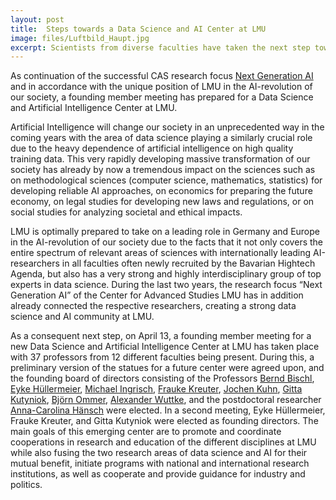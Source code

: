 ```yaml
---
layout: post
title:  Steps towards a Data Science and AI Center at LMU
image: files/Luftbild_Haupt.jpg
excerpt: Scientists from diverse faculties have taken the next step towards a Data Science and Artificial Intelligence Center at LMU
---
```


As continuation of the successful CAS research focus [Next Generation AI](https://www.en.cas.uni-muenchen.de/research_focus/next_generation_ai/index.html) and in accordance with the unique position of LMU in the AI-revolution of our society, a founding member meeting has prepared for a Data Science and Artificial Intelligence Center at LMU. 

Artificial Intelligence will change our society in an unprecedented way in the coming years with the area of data science playing a similarly crucial role due to the heavy dependence of artificial intelligence on high quality training data. This very rapidly developing massive transformation of our society has already by now a tremendous impact on the sciences such as on methodological sciences (computer science, mathematics, statistics) for developing reliable AI approaches, on economics for preparing the future economy, on legal studies for developing new laws and regulations, or on social studies for analyzing societal and ethical impacts.

LMU is optimally prepared to take on a leading role in Germany and Europe in the AI-revolution of our society due to the facts that it not only covers the entire spectrum of relevant areas of sciences with internationally leading AI-researchers in all faculties often newly recruited by the Bavarian Hightech Agenda, but also has a very strong and highly interdisciplinary group of top experts in data science. During the last two years, the research focus “Next Generation AI” of the Center for Advanced Studies LMU has in addition already connected the respective researchers, creating a strong data science and AI community at LMU. 

As a consequent next step, on April 13, a founding member meeting for a new Data Science and Artificial Intelligence Center at LMU has taken place with 37 professors from 12 different faculties being present.
During this, a preliminary version of the statues for a future center were agreed upon, and the founding board of directors consisting of the Professors [Bernd Bischl](https://www.slds.stat.uni-muenchen.de/people/bischl/), [Eyke Hüllermeier](https://www.kiml.ifi.lmu.de/people/professors/huellermeier/index.html), [Michael Ingrisch](https://www.lmu-klinikum.de/radiologie/forschung/clinical-data-science/0e8a3ac188dad3f9), [Frauke Kreuter](https://www.soda.statistik.uni-muenchen.de/people/professors/kreuter1/index.html), [Jochen Kuhn](https://www.didaktik.physik.uni-muenchen.de/lehrstuhlleitung/index.html), [Gitta Kutyniok](https://www.ai.math.uni-muenchen.de/members/professor/kutyniok/index.html), [Björn Ommer](https://ommer-lab.com/people/ommer/), [Alexander Wuttke](https://www.alexander-wuttke.de/), and the postdoctoral researcher [Anna-Carolina Hänsch](https://www.soda.statistik.uni-muenchen.de/people/employees/haensch/index.html) were elected.  In a second meeting, Eyke Hüllermeier, Frauke Kreuter, and Gitta Kutyniok were elected as founding directors. The main goals of this emerging center are to promote and coordinate cooperations in research and education of the different disciplines at LMU while also fusing the two research areas of data science and AI for their mutual benefit, initiate programs with national and international research institutions, as well as cooperate and provide guidance for industry and politics.  
